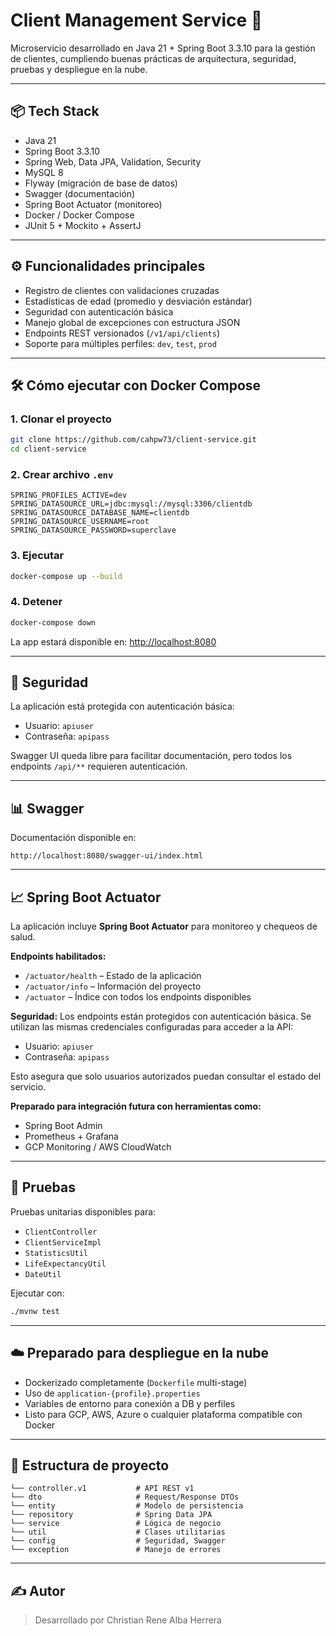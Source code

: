 # Client Management Service 🚀

Microservicio desarrollado en Java 21 + Spring Boot 3.3.10 para la gestión de clientes, cumpliendo buenas prácticas de arquitectura, seguridad, pruebas y despliegue en la nube.

---

## 📦 Tech Stack

- Java 21
- Spring Boot 3.3.10
- Spring Web, Data JPA, Validation, Security
- MySQL 8
- Flyway (migración de base de datos)
- Swagger (documentación)
- Spring Boot Actuator (monitoreo)
- Docker / Docker Compose
- JUnit 5 + Mockito + AssertJ

---

## ⚙️ Funcionalidades principales

- Registro de clientes con validaciones cruzadas
- Estadísticas de edad (promedio y desviación estándar)
- Seguridad con autenticación básica
- Manejo global de excepciones con estructura JSON
- Endpoints REST versionados (`/v1/api/clients`)
- Soporte para múltiples perfiles: `dev`, `test`, `prod`

---

## 🛠️ Cómo ejecutar con Docker Compose

### 1. Clonar el proyecto
```bash
git clone https://github.com/cahpw73/client-service.git
cd client-service
```

### 2. Crear archivo `.env`
```env
SPRING_PROFILES_ACTIVE=dev
SPRING_DATASOURCE_URL=jdbc:mysql://mysql:3306/clientdb
SPRING_DATASOURCE_DATABASE_NAME=clientdb
SPRING_DATASOURCE_USERNAME=root
SPRING_DATASOURCE_PASSWORD=superclave
```

### 3. Ejecutar
```bash
docker-compose up --build
```

### 4. Detener
```bash
docker-compose down
```

La app estará disponible en: [http://localhost:8080](http://localhost:8080)

---

## 🔐 Seguridad

La aplicación está protegida con autenticación básica:

- Usuario: `apiuser`
- Contraseña: `apipass`

Swagger UI queda libre para facilitar documentación, pero todos los endpoints `/api/**` requieren autenticación.

---

## 📊 Swagger

Documentación disponible en:
```
http://localhost:8080/swagger-ui/index.html
```

---

## 📈 Spring Boot Actuator

La aplicación incluye **Spring Boot Actuator** para monitoreo y chequeos de salud.

**Endpoints habilitados:**
- `/actuator/health` – Estado de la aplicación
- `/actuator/info` – Información del proyecto
- `/actuator` – Índice con todos los endpoints disponibles

**Seguridad:**
Los endpoints están protegidos con autenticación básica. Se utilizan las mismas credenciales configuradas para acceder a la API:

- Usuario: `apiuser`
- Contraseña: `apipass`

Esto asegura que solo usuarios autorizados puedan consultar el estado del servicio.

**Preparado para integración futura con herramientas como:**
- Spring Boot Admin
- Prometheus + Grafana
- GCP Monitoring / AWS CloudWatch

---

## 🧪 Pruebas

Pruebas unitarias disponibles para:
- `ClientController`
- `ClientServiceImpl`
- `StatisticsUtil`
- `LifeExpectancyUtil`
- `DateUtil`

Ejecutar con:
```bash
./mvnw test
```

---

## ☁️ Preparado para despliegue en la nube

- Dockerizado completamente (`Dockerfile` multi-stage)
- Uso de `application-{profile}.properties`
- Variables de entorno para conexión a DB y perfiles
- Listo para GCP, AWS, Azure o cualquier plataforma compatible con Docker

---

## 📂 Estructura de proyecto

```
└── controller.v1           # API REST v1
└── dto                     # Request/Response DTOs
└── entity                  # Modelo de persistencia
└── repository              # Spring Data JPA
└── service                 # Lógica de negocio
└── util                    # Clases utilitarias
└── config                  # Seguridad, Swagger
└── exception               # Manejo de errores
```

---

## ✍️ Autor

> Desarrollado por Christian Rene Alba Herrera